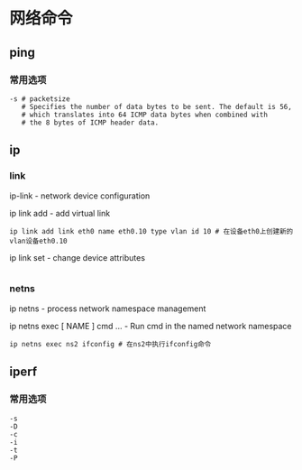 # 网络命令
## ping
### 常用选项
```shell
-s # packetsize
   # Specifies the number of data bytes to be sent. The default is 56, 
   # which translates into 64 ICMP data bytes when combined with 
   # the 8 bytes of ICMP header data.

```

## ip
### link
ip-link - network device configuration

ip link add - add virtual link
```shell
ip link add link eth0 name eth0.10 type vlan id 10 # 在设备eth0上创建新的vlan设备eth0.10
```
ip link set - change device attributes
```shell

```

### netns
ip netns - process network namespace management

ip netns exec [ NAME ] cmd ... - Run cmd in the named network namespace
```shell
ip netns exec ns2 ifconfig # 在ns2中执行ifconfig命令
```

## iperf
### 常用选项
```shell
-s 
-D
-c
-i
-t
-P
```